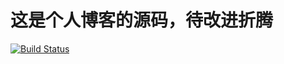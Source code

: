 # 这是个人博客的源码，待改进折腾
[![Build Status](https://www.travis-ci.com/Yimin417/yimin417.github.io.svg?branch=master)](https://www.travis-ci.com/Yimin417/yimin417.github.io)
